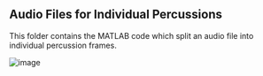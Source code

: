 ## Audio Files for Individual Percussions
This folder contains the MATLAB code which split an audio file into individual percussion frames.

![image](https://drive.google.com/uc?export=view&id=1913oZeBZPBNiUuk8gu3ZSbLBA2l_VQtG)
